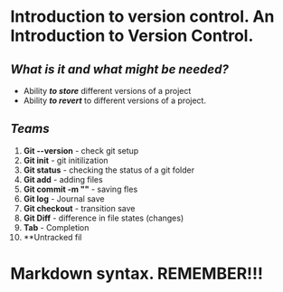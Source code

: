 #  **Introduction to version control. An Introduction to Version Control.** 

## *What is it and what might be needed?*

* Ability ***to store*** different versions of a project
* Ability ***to revert*** to different versions of a project.

## ***Teams***

1.  **Git --version**  -  check git setup
2. **Git init**  -  git initilization
3. **Git status**  -  checking the status of a git folder
4. **Git add**  -  adding files
5. **Git commit -m ""**  -  saving fles
6. **Git log**  -  Journal save
7. **Git checkout**  -  transition save
8. **Git Diff**  -  difference in file states (changes)
9. **Tab**  -    Completion
10. **Untracked fil

# Markdown syntax. **REMEMBER!!!**
